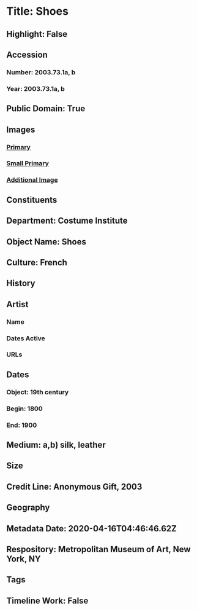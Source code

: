 # Title: Shoes
## Highlight: False
## Accession
### Number: 2003.73.1a, b
### Year: 2003.73.1a, b
## Public Domain: True
## Images
### [Primary](https://images.metmuseum.org/CRDImages/ci/original/2003.73.1ab_F.jpg)
### [Small Primary](https://images.metmuseum.org/CRDImages/ci/web-large/2003.73.1ab_F.jpg)
### [Additional Image](https://images.metmuseum.org/CRDImages/ci/original/2003.73.1ab_B.jpg)
## Constituents
## Department: Costume Institute
## Object Name: Shoes
## Culture: French
## History
## Artist
### Name
### Dates Active
### URLs
## Dates
### Object: 19th century
### Begin: 1800
### End: 1900
## Medium: a,b) silk, leather
## Size
## Credit Line: Anonymous Gift, 2003
## Geography
## Metadata Date: 2020-04-16T04:46:46.62Z
## Respository: Metropolitan Museum of Art, New York, NY
## Tags
## Timeline Work: False